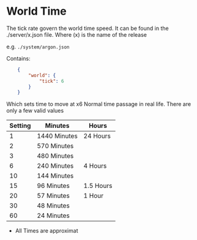 # World Time

The tick rate govern the world time speed. It can be found in the ./server/x.json file. Where (x) is the name of the release

e.g.
`./system/argon.json`

Contains:
```json
    {
        "world": {
            "tick": 6
        }
    }
```

Which sets time to move at x6 Normal time passage in real life. There are
only a few valid values

| Setting | Minutes | Hours |
| ------- | -------------- | --- |
| 1 | 1440 Minutes | 24 Hours
| 2 | 570 Minutes |
| 3 | 480 Minutes |
| 6 | 240 Minutes | 4 Hours
| 10| 144 Minutes |
| 15| 96 Minutes | 1.5 Hours
| 20| 57 Minutes | 1 Hour
| 30| 48 Minutes |
| 60| 24 Minutes | 

* All Times are approximat